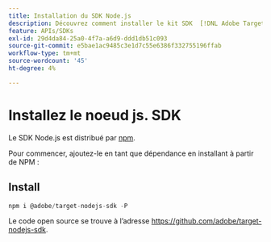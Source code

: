 ```yaml
---
title: Installation du SDK Node.js
description: Découvrez comment installer le kit SDK  [!DNL Adobe Target] Node.js.
feature: APIs/SDKs
exl-id: 29d4da84-25a0-4f7a-a6d9-ddd1db51c093
source-git-commit: e5bae1ac9485c3e1d7c55e6386f332755196ffab
workflow-type: tm+mt
source-wordcount: '45'
ht-degree: 4%

---
```


# Installez le noeud js. SDK

Le SDK Node.js est distribué par [npm](https://www.npmjs.com/package/@adobe/target-nodejs-sdk).

Pour commencer, ajoutez-le en tant que dépendance en installant à partir de NPM :

## Install

```js {line-numbers="true"}
npm i @adobe/target-nodejs-sdk -P
```

Le code open source se trouve à l’adresse <https://github.com/adobe/target-nodejs-sdk>.
